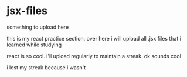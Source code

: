 # jsx-files

something to upload here

this is my react practice section. over here i will upload all
.jsx files that i learned while studying

react is so cool. i'll upload regularly to maintain
a streak. ok sounds cool

i lost my streak because i wasn't
